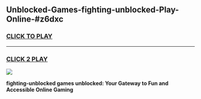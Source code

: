 
## Unblocked-Games-fighting-unblocked-Play-Online-#z6dxc
<h3>
<a href="https://premium.freeplayer.one?title=fighting-unblocked&ref=27F">CLICK TO PLAY</a></h3>
<hr>

<h3>
<a href="https://premium.freeplayer.one?title=fighting-unblocked&ref=27F">CLICK 2 PLAY</a>
  
</h3>

<a href="https://premium.freeplayer.one?title=fighting-unblocked&ref=27F"><img src="https://clearcache.store/games.png"></a>


**fighting-unblocked games unblocked: Your Gateway to Fun and Accessible Online Gaming**
